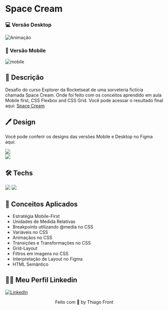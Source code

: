 # Space Cream

### &#128187; Versão Desktop

![Animação](https://user-images.githubusercontent.com/65739291/185029438-78b2b834-85fb-463c-8ec3-a48da75e522f.gif)

### &#128241; Versão Mobile

![mobile](https://user-images.githubusercontent.com/65739291/185029506-ca43da62-3997-4c58-a24e-97567e6439f5.gif)

## &#128195; Descrição

Desafio do curso Explorer da Rocketseat de uma sorveteria fictícia chamada Space Cream. Onde foi feito com os conceitos aprendido em aula Mobile first, CSS Flexbox and CSS Grid. Você pode acessar o resultado final aqui: <a href="https://spacecream-mobile.netlify.app">Space Cream</a>

## 🖊️ Design

Você pode conferir os designs das versões Mobile e Desktop no Figma aqui:

<a href="https://www.figma.com/file/xmfq4jkmk6S4kQNRCSVP4U/Stage-03---Mobile-First-(Copy)?node-id=0%3A1">
  <img src="https://img.shields.io/badge/Figma: Versão Mobile-8B0000?style=for-the-badge&logo=figma&logoColor=white">
</a> <br>
<a href="https://www.figma.com/file/dHAEStQXnfwQYUiLScjOiE/Stage-03---Grid-com-anima%C3%A7%C3%B5es-(Copy)">
  <img src="https://img.shields.io/badge/Figma: Versão Desktop -8B0000?style=for-the-badge&logo=figma&logoColor=white">
</a>

## 🛠️ Techs

<img src="https://img.shields.io/badge/HTML5-E34F26?style=for-the-badge&logo=html5&logoColor=white">
<img src="https://img.shields.io/badge/CSS3-1572B6?style=for-the-badge&logo=css3&logoColor=white">

## 📖 Conceitos Aplicados

<ul>
  <li>Estratégia Mobile-First</li>
  <li>Unidades de Medida Relativas</li>
  <li>Breakpoints utilizando @media no CSS</li>
  <li>Variáveis no CSS</li>
  <li>Animaçãos no CSS</li>
  <li>Transições e Transformações no CSS</li>
  <li>Grid-Layout</li>
  <li>Filtros em imagens no CSS</li>
  <li>Interpretação de Layout no Figma</li>
  <li>HTML Semântico</li>
</ul>

## 🧔🏻 Meu Perfil Linkedin

<a href="https://www.linkedin.com/in/thiagofront/" target="_blank" data-description="LinkedIn" data-fontawesome-unicode-icon="f08c" data-color="#0a66c2"><img src="https://img.shields.io/badge/-LinkedIn-%230077B5?style=for-the-badge&logo=linkedin&logoColor=white" alt="LinkedIn" target="_blank"></a>

<p align="center">Feito com 💜 by Thiago Front</p>
